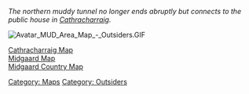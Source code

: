 *The northern muddy tunnel no longer ends abruptly but connects to the
public house in [Cathracharraig](:Category:Cathracharraig "wikilink").*

![](Avatar_MUD_Area_Map_-_Outsiders.GIF "Avatar_MUD_Area_Map_-_Outsiders.GIF")

[Cathracharraig Map](Cathracharraig_Map "wikilink")  
[Midgaard Map](Midgaard_Map "wikilink")  
[Midgaard Country Map](Midgaard_Country_Map "wikilink")  

[Category: Maps](Category:_Maps "wikilink") [Category:
Outsiders](Category:_Outsiders "wikilink")
